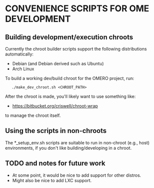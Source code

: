 CONVENIENCE SCRIPTS FOR OME DEVELOPMENT
=======================================

Building development/execution chroots
--------------------------------------

Currently the chroot builder scripts support the following distributions
automatically:

* Debian (and Debian derived such as Ubuntu)
* Arch Linux



To build a working dev/build chroot for the OMERO project, run:

       ./make_dev_chroot.sh <CHROOT_PATH>

After the chroot is made, you'll likely want to use something like:

* https://bitbucket.org/criswell/chroot-wrap

to manage the chroot itself.

Using the scripts in non-chroots
--------------------------------

The *_setup_env.sh scripts are suitable to run in non-chroot (e.g., host)
environments, if you don't like building/developing in a chroot.

TODO and notes for future work
------------------------------

* At some point, it would be nice to add support for other distros.
* Might also be nice to add LXC support.

